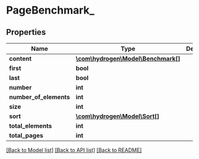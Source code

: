 # PageBenchmark_

## Properties
Name | Type | Description | Notes
------------ | ------------- | ------------- | -------------
**content** | [**\com\hydrogen\Model\Benchmark[]**](Benchmark.md) |  | [optional] 
**first** | **bool** |  | [optional] 
**last** | **bool** |  | [optional] 
**number** | **int** |  | [optional] 
**number_of_elements** | **int** |  | [optional] 
**size** | **int** |  | [optional] 
**sort** | [**\com\hydrogen\Model\Sort[]**](Sort.md) |  | [optional] 
**total_elements** | **int** |  | [optional] 
**total_pages** | **int** |  | [optional] 

[[Back to Model list]](../README.md#documentation-for-models) [[Back to API list]](../README.md#documentation-for-api-endpoints) [[Back to README]](../README.md)


